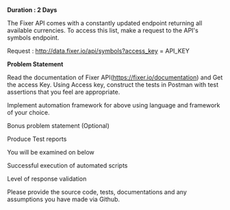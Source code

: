 
**Duration : 2 Days**

The Fixer API comes with a constantly updated endpoint returning all available currencies. To access this list, make a request to the API's symbols endpoint. 

Request : http://data.fixer.io/api/symbols?access_key = API_KEY 

**Problem Statement**  

Read the documentation of Fixer API(https://fixer.io/documentation) and Get the access Key. Using Access key, construct the tests in Postman with test assertions that you feel are appropriate.   

Implement automation framework for above using language and framework of your choice. 

Bonus problem statement (Optional) 

Produce Test reports 

You will be examined on below 

Successful execution of automated scripts 

Level of response validation 

Please provide the source code, tests, documentations and any assumptions you have made via Github.    
